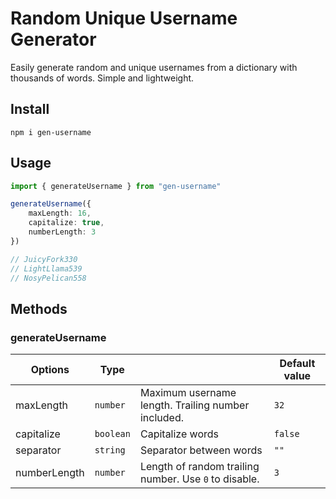 # Random Unique Username Generator

Easily generate random and unique usernames from a dictionary with thousands of words. Simple and lightweight.

## Install

```
npm i gen-username
```

## Usage

```ts
import { generateUsername } from "gen-username"

generateUsername({
    maxLength: 16,
    capitalize: true,
    numberLength: 3
})

// JuicyFork330
// LightLlama539
// NosyPelican558
```

## Methods

### generateUsername

| Options      | Type        |           | Default value   |
|--------------|-------------|-----------|-----------------|
| maxLength    | `number`    | Maximum username length. Trailing number included. | `32` |
| capitalize   | `boolean`   | Capitalize words | `false` |
| separator    | `string`    | Separator between words  | `""` |
| numberLength | `number`    | Length of random trailing number. Use `0` to disable. | `3` |
